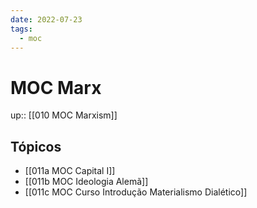 ```yaml
---
date: 2022-07-23
tags:
  - moc 
---
```

# MOC Marx
up:: [[010 MOC Marxism]]

## Tópicos
- [[011a MOC Capital I]]
- [[011b MOC Ideologia Alemã]]
- [[011c MOC Curso Introdução Materialismo Dialético]]
